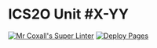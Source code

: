 # ICS2O Unit #X-YY

[![Mr Coxall's Super Linter](https://github.com/ICD2O-Digital-Tech-JackT/Unit3-02-HTML-VolumeTriangularPyramid/workflows/Mr%20Coxall's%20Super%20Linter/badge.svg)](https://github.com/ICD2O-Digital-Tech-JackT/Unit3-02-HTML-VolumeTriangularPyramid/actions)
[![Deploy Pages](https://github.com/ICD2O-Digital-Tech-JackT/Unit3-02-HTML-VolumeTriangularPyramid/workflows/Deploy%20Pages/badge.svg)](https://github.com/ICD2O-Digital-Tech-JackT/Unit3-02-HTML-VolumeTriangularPyramid/actions)
